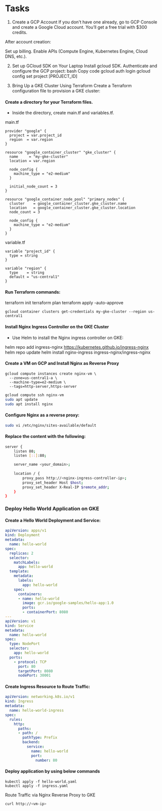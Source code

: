 # Tasks
1. Create a GCP Account
If you don't have one already, go to GCP Console and create a Google Cloud account. You’ll get a free trial with $300 credits.

After account creation:

Set up billing.
Enable APIs (Compute Engine, Kubernetes Engine, Cloud DNS, etc.).

2. Set up GCloud SDK on Your Laptop
Install gcloud SDK.
Authenticate and configure the GCP project:
bash
Copy code
gcloud auth login
gcloud config set project [PROJECT_ID]

3. Bring Up a GKE Cluster Using Terraform
Create a Terraform configuration file to provision a GKE cluster:

#### Create a directory for your Terraform files.
* Inside the directory, create main.tf and variables.tf.

main.tf
```hcl
provider "google" {
  project = var.project_id
  region  = var.region
}

resource "google_container_cluster" "gke_cluster" {
  name     = "my-gke-cluster"
  location = var.region

  node_config {
    machine_type = "e2-medium"
  }

  initial_node_count = 3
}

resource "google_container_node_pool" "primary_nodes" {
  cluster    = google_container_cluster.gke_cluster.name
  location   = google_container_cluster.gke_cluster.location
  node_count = 3

  node_config {
    machine_type = "e2-medium"
  }
}
````

variable.tf
```hcl
variable "project_id" {
  type = string
}

variable "region" {
  type    = string
  default = "us-central1"
}
```

#### Run Terraform commands:
terraform init
terraform plan
terraform apply -auto-approve

```hcl
gcloud container clusters get-credentials my-gke-cluster --region us-central1
```

#### Install Nginx Ingress Controller on the GKE Cluster
* Use Helm to install the Nginx ingress controller on GKE:

helm repo add ingress-nginx https://kubernetes.github.io/ingress-nginx
helm repo update
helm install nginx-ingress ingress-nginx/ingress-nginx

#### Create a VM on GCP and Install Nginx as Reverse Proxy

```gcp
gcloud compute instances create nginx-vm \
  --zone=us-central1-a \
  --machine-type=e2-medium \
  --tags=http-server,https-server
```
```bash
gcloud compute ssh nginx-vm
sudo apt update
sudo apt install nginx
```
#### Configure Nginx as a reverse proxy:

```bash
sudo vi /etc/nginx/sites-available/default
```
#### Replace the content with the following:
```bash
server {
    listen 80;
    listen [::]:80;

    server_name <your_domain>;
        
    location / {
        proxy_pass http://<nginx-ingress-controller-ip>;
        proxy_set_header Host $host;
        proxy_set_header X-Real-IP $remote_addr;
    }
}
```

### Deploy Hello World Application on GKE
#### Create a Hello World Deployment and Service:
```yaml
apiVersion: apps/v1
kind: Deployment
metadata:
  name: hello-world
spec:
  replicas: 2
  selector:
    matchLabels:
      app: hello-world
  template:
    metadata:
      labels:
        app: hello-world
    spec:
      containers:
      - name: hello-world
        image: gcr.io/google-samples/hello-app:1.0
        ports:
        - containerPort: 8080
---
apiVersion: v1
kind: Service
metadata:
  name: hello-world
spec:
  type: NodePort
  selector:
    app: hello-world
  ports:
    - protocol: TCP
      port: 80
      targetPort: 8080
      nodePort: 30001
```
#### Create Ingress Resource to Route Traffic:

```yaml
apiVersion: networking.k8s.io/v1
kind: Ingress
metadata:
  name: hello-world-ingress
spec:
  rules:
    http:
      paths:
      - path: /
        pathType: Prefix
        backend:
          service:
            name: hello-world
            port:
              number: 80

```
#### Deploy application by using below commands
```
kubectl apply -f hello-world.yaml
kubectl apply -f ingress.yaml
```

Route Traffic via Nginx Reverse Proxy to GKE

```bash
curl http://<vm-ip>
```
